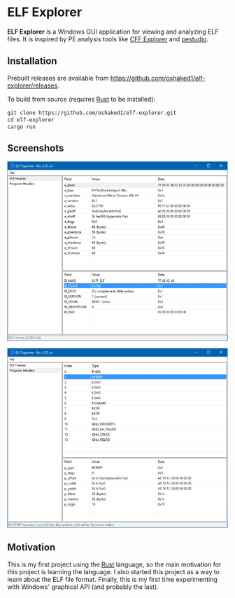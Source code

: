 # ELF Explorer

**ELF Explorer** is a Windows GUI application for viewing and analyzing ELF files. It is inspired by PE analysis tools like [CFF Explorer](https://ntcore.com/?page_id=388) and [pestudio](https://www.winitor.com/).

## Installation

Prebuilt releases are available from https://github.com/oshaked1/elf-explorer/releases.

To build from source (requires [Rust](https://www.rust-lang.org/tools/install) to be installed):

```shell
git clone https://github.com/oshaked1/elf-explorer.git
cd elf-explorer
cargo run
```

## Screenshots

![screenshot](doc/screenshot1.png)

![screenshot](doc/screenshot2.png)

## Motivation

This is my first project using the [Rust](https://www.rust-lang.org/) language, so the main motivation for this project is learning the language. I also started this project as a way to learn about the ELF file format. Finally, this is my first time experimenting with Windows' graphical API (and probably the last).